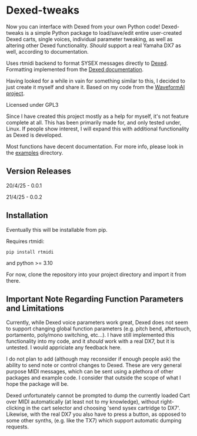 # Dexed-tweaks

Now you can interface with Dexed from your own Python code! Dexed-tweaks is a simple Python package to load/save/edit entire user-created Dexed carts, single voices, individual parameter tweaking, as well as altering other Dexed functionality. *Should* support a real Yamaha DX7 as well, according to documentation.

Uses rtmidi backend to format SYSEX messages directly to [Dexed](https://github.com/asb2m10/dexed/tree/master). Formatting implemented from the [Dexed documentation](https://github.com/asb2m10/dexed/blob/master/Documentation/sysex-format.txt).

Having looked for a while in vain for something similar to this, I decided to just create it myself and share it. Based on my code from the [WaveformAI project](https://waveformai.wm.edu).

Licensed under GPL3

Since I have created this project mostly as a help for myself, it's not feature complete at all. This has been primarily made for, and only tested under, Linux. If people show interest, I will expand this with additional functionality as Dexed is developed. 

Most functions have decent documentation. For more info, please look in the [examples](examples) directory.

## Version Releases
20/4/25 - 0.0.1

21/4/25 - 0.0.2


## Installation
Eventually this will be installable from pip.

Requires rtmidi:

```pip install rtmidi```

and python >= 3.10

For now, clone the repository into your project directory and import it from there.

## Important Note Regarding Function Parameters and Limitations
Currently, while Dexed voice parameters work great, Dexed does not seem to support changing global function parameters (e.g. pitch bend, aftertouch, portamento, poly/mono switching, etc...). I have still implemented this functionality into my code, and it *should* work with a real DX7, but it is untested. I would appriciate any feedback here.

I do not plan to add (although may reconsider if enough people ask) the ability to send note or control changes to Dexed. These are very general purpose MIDI messages, which can be sent using a plethora of other packages and example code. I consider that outside the scope of what I hope the package will be.

Dexed unfortunately cannot be prompted to dump the currently loaded Cart over MIDI automatically (at least not to my knowledge), without right-clicking in the cart selector and choosing 'send sysex cartridge to DX7'. Likewise, with the real DX7 you also have to press a button, as opposed to some other synths, (e.g. like the TX7) which support automatic dumping requests.
